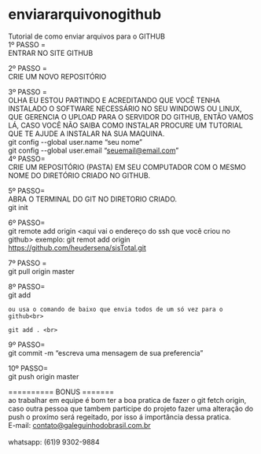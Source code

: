 # enviararquivonogithub

Tutorial de como enviar arquivos para o GITHUB
<br>
1º PASSO =<br>
ENTRAR NO SITE GITHUB <br>

2º PASSO =<br>
CRIE UM NOVO REPOSITÓRIO<br>

3º PASSO =<br>
OLHA EU ESTOU PARTINDO E ACREDITANDO QUE VOCÊ TENHA INSTALADO O SOFTWARE NECESSÁRIO NO SEU WINDOWS OU LINUX, QUE GERENCIA O UPLOAD PARA O SERVIDOR DO GITHUB, ENTÃO VAMOS LÁ, CASO VOCÊ NÃO SAIBA COMO INSTALAR PROCURE UM TUTORIAL QUE TE AJUDE A INSTALAR NA SUA MAQUINA.
	<br>git config --global user.name “seu nome”<br>
	    git config --global user.email “seuemail@email.com”<br>
4º PASSO=<br>
CRIE UM REPOSITÓRIO (PASTA) EM SEU COMPUTADOR COM O MESMO NOME DO DIRETÓRIO CRIADO NO GITHUB.<br>

5º PASSO=<br>
ABRA O TERMINAL DO GIT NO DIRETORIO CRIADO.<br>
	git init<br>

6º PASSO=<br>
	git remote add origin <aqui vai o endereço do ssh que você criou no github>
	exemplo: git remot add origin https://github.com/heudersena/sisTotal.git<br>

7º PASSO =<br>
	git pull origin master<br>

8º PASSO=<br>
	git add <nome do arquivo><br>
	
	ou usa o comando de baixo que envia todos de um só vez para o github<br>

	git add . <br>

9º PASSO=<br>
	git commit -m “escreva uma mensagem de sua preferencia”<br>

10º PASSO=<br>
	git push origin master<br>


========== BONUS =======<br>
ao trabalhar em equipe é bom ter a boa pratica de fazer o git fetch origin, caso outra pessoa que tambem participe do projeto fazer uma alteração do push o proxímo será regeitado, por isso á importância dessa pratica.
<br>
E-mail: contato@galeguinhodobrasil.com.br<br><br>
whatsapp: (61)9 9302-9884<br>
